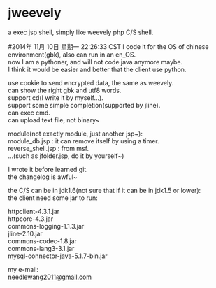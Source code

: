 jweevely
========

a exec jsp shell, simply like weevely php C/S shell.

#2014年 11月 10日 星期一 22:26:33 CST
I code it for the OS of chinese environment(gbk), also can run in an en_OS.  
now I am a pythoner, and will not code java anymore maybe.  
I think it would be easier and better that the client use python.  

use cookie to send encrypted data, the same as weevely.  
can show the right gbk and utf8 words.  
support cd(I write it by myself...).  
support some simple completion(supported by jline).  
can exec cmd.  
can upload text file, not binary~  

module(not exactly module, just another jsp~):  
module_db.jsp     : it can remove itself by using a timer.  
reverse_shell.jsp : from msf.  
...(such as jfolder.jsp, do it by yourself~)  


I wrote it before learned git.  
the changelog is awful~  

the C/S can be in jdk1.6(not sure that if it can be in jdk1.5 or lower):  
the client need some jar to run:  

httpclient-4.3.1.jar  
httpcore-4.3.jar  
commons-logging-1.1.3.jar  
jline-2.10.jar  
commons-codec-1.8.jar  
commons-lang3-3.1.jar  
mysql-connector-java-5.1.7-bin.jar  

my e-mail:  
needlewang2011@gmail.com

